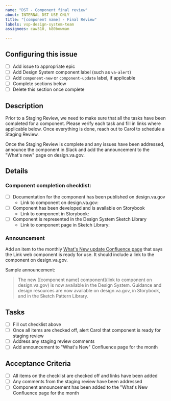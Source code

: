 ```yaml
---
name: "DST - Component final review"
about: INTERNAL DST USE ONLY
title: "[component name] - Final Review"
labels: vsp-design-system-team
assignees: caw310, k80bowman

---
```


## Configuring this issue
- [ ] Add issue to appropriate epic
- [ ] Add Design System component label (such as `va-alert`)
- [ ] Add `component-new` or `component-update` label, if applicable
- [ ] Complete sections below
- [ ] Delete this section once complete

## Description
Prior to a Staging Review, we need to make sure that all the tasks have been completed for a component. Please verify each task and fill in links where applicable below. Once everything is done, reach out to Carol to schedule a Staging Review.

Once the Staging Review is complete and any issues have been addressed, announce the component in Slack and add the announcement to the "What's new" page on design.va.gov.

## Details
### Component completion checklist:
- [ ] Documentation for the component has been published on design.va.gov
    - Link to component on design.va.gov: 
- [ ] Component has been developed and is available on Storybook
    - Link to component in Storybook:
- [ ] Component is represented in the Design System Sketch Library
    - Link to component page in Sketch Library:

### Announcement
Add an item to the monthly [What's New update Confluence page](https://vfs.atlassian.net/wiki/spaces/DST/pages/2301100061/Monthly+DS+Updates+to+What+s+New) that says the Link web component is ready for use. It should include a link to the component on design.va.gov.

Sample announcement:
> The new [[component name] component](link to component on design.va.gov) is now available in the Design System. Guidance and design resources are now available on design.va.gov, in Storybook, and in the Sketch Pattern Library.

## Tasks
- [ ] Fill out checklist above
- [ ] Once all items are checked off, alert Carol that component is ready for staging review
- [ ] Address any staging review comments
- [ ] Add announcement to "What's New" Confluence page for the month

## Acceptance Criteria
- [ ] All items on the checklist are checked off and links have been added
- [ ] Any comments from the staging review have been addressed
- [ ] Component announcement has been added to the "What's New Confluence page for the month